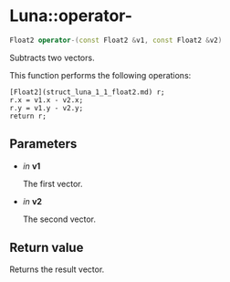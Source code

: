 # Luna::operator-

```c++
Float2 operator-(const Float2 &v1, const Float2 &v2)
```

Subtracts two vectors. 

This function performs the following operations: 
```
[Float2](struct_luna_1_1_float2.md) r;
r.x = v1.x - v2.x;
r.y = v1.y - v2.y;
return r;
```


## Parameters
* *in* **v1**

    The first vector. 

* *in* **v2**

    The second vector. 

## Return value
Returns the result vector. 

